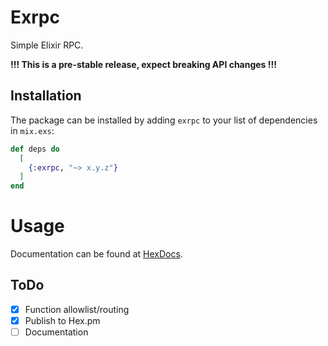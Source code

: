 # Exrpc

Simple Elixir RPC.

**!!! This is a pre-stable release, expect breaking API changes !!!**

## Installation

The package can be installed by adding `exrpc` to your list of dependencies in `mix.exs`:

```elixir
def deps do
  [
    {:exrpc, "~> x.y.z"}
  ]
end
```

# Usage

Documentation can be found at [HexDocs](https://hexdocs.pm/exrpc).

## ToDo

- [x] Function allowlist/routing
- [x] Publish to Hex.pm
- [ ] Documentation
